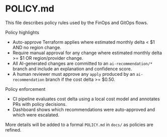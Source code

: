 # POLICY.md

This file describes policy rules used by the FinOps and GitOps flows.

Policy highlights
- Auto-approve Terraform applies where estimated monthly delta < $1 AND no region change.
- Require manual approval for any change where estimated monthly delta >= $1 OR region/provider change.
- All AI-generated changes are committed to an `ai-recommendation/*` branch and include an explanation and confidence score.
- A human reviewer must approve any `apply` produced by an `ai-recommendation` branch if the cost delta >= $0.50.

Policy enforcement
- CI pipeline evaluates cost delta using a local cost model and annotates PRs with policy decisions.
- Dashboard shows which recommendations were auto-approved and which were escalated.

More details will be added to a formal `POLICY.md` in `docs/` as policies are refined.
